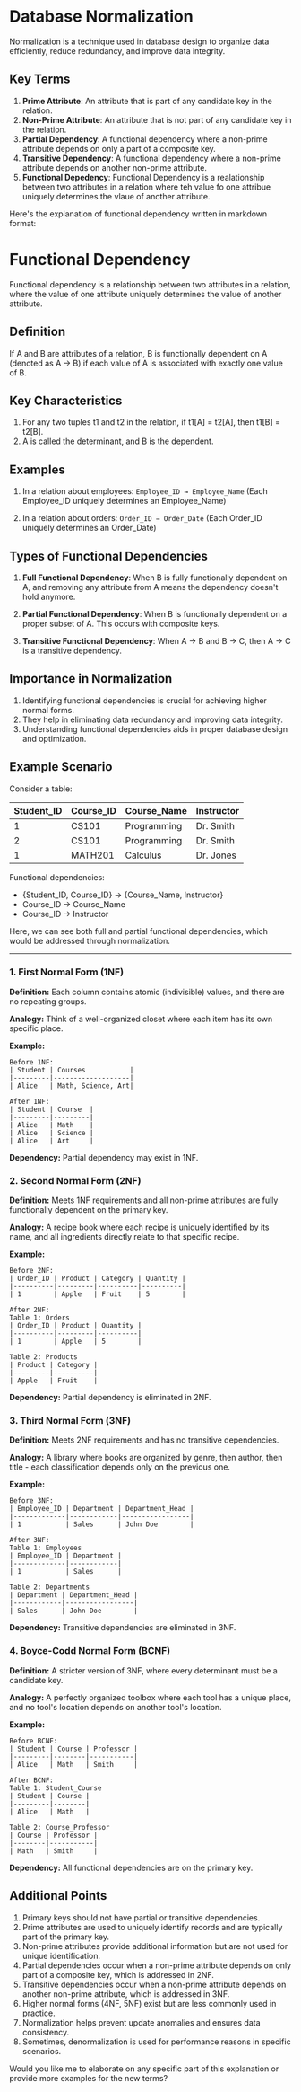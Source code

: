 
# Database Normalization

Normalization is a technique used in database design to organize data efficiently, reduce redundancy, and improve data integrity.

## Key Terms

1. **Prime Attribute**: An attribute that is part of any candidate key in the relation.
2. **Non-Prime Attribute**: An attribute that is not part of any candidate key in the relation.
3. **Partial Dependency**: A functional dependency where a non-prime attribute depends on only a part of a composite key.
4. **Transitive Dependency**: A functional dependency where a non-prime attribute depends on another non-prime attribute.
5. **Functional Depedency**: Functional Dependency is a realationship between two attributes in a relation where teh value fo one attribue uniquely determines the vlaue of another attribute.


Here's the explanation of functional dependency written in markdown format:

# Functional Dependency

Functional dependency is a relationship between two attributes in a relation, where the value of one attribute uniquely determines the value of another attribute.

## Definition

If A and B are attributes of a relation, B is functionally dependent on A (denoted as A → B) if each value of A is associated with exactly one value of B.

## Key Characteristics

1. For any two tuples t1 and t2 in the relation, if t1[A] = t2[A], then t1[B] = t2[B].
2. A is called the determinant, and B is the dependent.

## Examples

1. In a relation about employees:
   `Employee_ID → Employee_Name`
   (Each Employee_ID uniquely determines an Employee_Name)

2. In a relation about orders:
   `Order_ID → Order_Date`
   (Each Order_ID uniquely determines an Order_Date)

## Types of Functional Dependencies

1. **Full Functional Dependency**: When B is fully functionally dependent on A, and removing any attribute from A means the dependency doesn't hold anymore.

2. **Partial Functional Dependency**: When B is functionally dependent on a proper subset of A. This occurs with composite keys.

3. **Transitive Functional Dependency**: When A → B and B → C, then A → C is a transitive dependency.

## Importance in Normalization

1. Identifying functional dependencies is crucial for achieving higher normal forms.
2. They help in eliminating data redundancy and improving data integrity.
3. Understanding functional dependencies aids in proper database design and optimization.

## Example Scenario

Consider a table:

| Student_ID | Course_ID | Course_Name | Instructor |
|------------|-----------|-------------|------------|
| 1          | CS101     | Programming | Dr. Smith  |
| 2          | CS101     | Programming | Dr. Smith  |
| 1          | MATH201   | Calculus    | Dr. Jones  |

Functional dependencies:
- {Student_ID, Course_ID} → {Course_Name, Instructor}
- Course_ID → Course_Name
- Course_ID → Instructor

Here, we can see both full and partial functional dependencies, which would be addressed through normalization.


***** 


### 1. First Normal Form (1NF)

**Definition:** Each column contains atomic (indivisible) values, and there are no repeating groups.

**Analogy:** Think of a well-organized closet where each item has its own specific place.

**Example:**
```
Before 1NF:
| Student | Courses           |
|---------|-------------------|
| Alice   | Math, Science, Art|

After 1NF:
| Student | Course  |
|---------|---------|
| Alice   | Math    |
| Alice   | Science |
| Alice   | Art     |
```

**Dependency:** Partial dependency may exist in 1NF.

### 2. Second Normal Form (2NF)

**Definition:** Meets 1NF requirements and all non-prime attributes are fully functionally dependent on the primary key.

**Analogy:** A recipe book where each recipe is uniquely identified by its name, and all ingredients directly relate to that specific recipe.

**Example:**
```
Before 2NF:
| Order_ID | Product | Category | Quantity |
|----------|---------|----------|----------|
| 1        | Apple   | Fruit    | 5        |

After 2NF:
Table 1: Orders
| Order_ID | Product | Quantity |
|----------|---------|----------|
| 1        | Apple   | 5        |

Table 2: Products
| Product | Category |
|---------|----------|
| Apple   | Fruit    |
```

**Dependency:** Partial dependency is eliminated in 2NF.

### 3. Third Normal Form (3NF)

**Definition:** Meets 2NF requirements and has no transitive dependencies.

**Analogy:** A library where books are organized by genre, then author, then title - each classification depends only on the previous one.

**Example:**
```
Before 3NF:
| Employee_ID | Department | Department_Head |
|-------------|------------|-----------------|
| 1           | Sales      | John Doe        |

After 3NF:
Table 1: Employees
| Employee_ID | Department |
|-------------|------------|
| 1           | Sales      |

Table 2: Departments
| Department | Department_Head |
|------------|-----------------|
| Sales      | John Doe        |
```

**Dependency:** Transitive dependencies are eliminated in 3NF.

### 4. Boyce-Codd Normal Form (BCNF)

**Definition:** A stricter version of 3NF, where every determinant must be a candidate key.

**Analogy:** A perfectly organized toolbox where each tool has a unique place, and no tool's location depends on another tool's location.

**Example:**
```
Before BCNF:
| Student | Course | Professor |
|---------|--------|-----------|
| Alice   | Math   | Smith     |

After BCNF:
Table 1: Student_Course
| Student | Course |
|---------|--------|
| Alice   | Math   |

Table 2: Course_Professor
| Course | Professor |
|--------|-----------|
| Math   | Smith     |
```

**Dependency:** All functional dependencies are on the primary key.

## Additional Points

1. Primary keys should not have partial or transitive dependencies.
2. Prime attributes are used to uniquely identify records and are typically part of the primary key.
3. Non-prime attributes provide additional information but are not used for unique identification.
4. Partial dependencies occur when a non-prime attribute depends on only part of a composite key, which is addressed in 2NF.
5. Transitive dependencies occur when a non-prime attribute depends on another non-prime attribute, which is addressed in 3NF.
6. Higher normal forms (4NF, 5NF) exist but are less commonly used in practice.
7. Normalization helps prevent update anomalies and ensures data consistency.
8. Sometimes, denormalization is used for performance reasons in specific scenarios.

Would you like me to elaborate on any specific part of this explanation or provide more examples for the new terms?